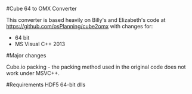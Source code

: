 #Cube 64 to OMX Converter

This converter is based heavily on Billy's and Elizabeth's code at
https://github.com/osPlanning/cube2omx with changes for:
* 64 bit
* MS Visual C++ 2013

#Major changes

Cube.io packing - the packing method used in the original code does
not work under MSVC++.

#Requirements
HDF5 64-bit dlls
